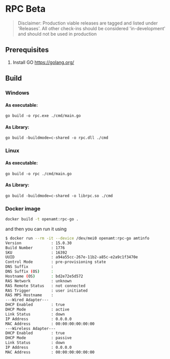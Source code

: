 # RPC Beta

> Disclaimer: Production viable releases are tagged and listed under 'Releases'. All other check-ins should be considered 'in-development' and should not be used in production

## Prerequisites 

1) Install GO https://golang.org/

## Build

### Windows

#### As executable: 
```
go build -o rpc.exe ./cmd/main.go
```
#### As Library: 
```
go build -buildmode=c-shared -o rpc.dll ./cmd
```

### Linux

#### As executable: 
```
go build -o rpc ./cmd/main.go
```

#### As Library: 
```
go build -buildmode=c-shared -o librpc.so ./cmd   
```
### Docker image

```bash
docker build -t openamt:rpc-go .
```

and then you can run it using

```bash
$ docker run --rm -it --device /dev/mei0 openamt:rpc-go amtinfo
Version			    : 15.0.30
Build Number		: 1776
SKU			        : 16392
UUID			    : a94a55cc-267e-11b2-a85c-e2a9c1f3470e
Control Mode		: pre-provisioning state
DNS Suffix		    : 
DNS Suffix (OS)		: 
Hostname (OS)		: bd2e72e5d572
RAS Network      	: unknown
RAS Remote Status	: not connected
RAS Trigger      	: user initiated
RAS MPS Hostname 	: 
---Wired Adapter---
DHCP Enabled 		: true
DHCP Mode    		: active
Link Status  		: down
IP Address   		: 0.0.0.0
MAC Address  		: 00:00:00:00:00:00
---Wireless Adapter---
DHCP Enabled 		: true
DHCP Mode    		: passive
Link Status  		: down
IP Address   		: 0.0.0.0
MAC Address  		: 00:00:00:00:00:00
```

